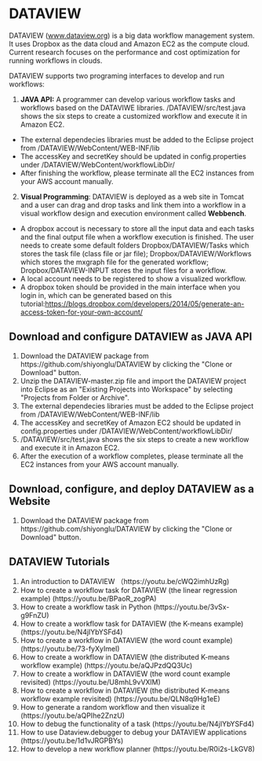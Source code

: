 # DATAVIEW
DATAVIEW (www.dataview.org) is a big data workflow management system. It uses Dropbox as the data cloud and Amazon EC2 as the compute cloud. Current research focuses on the performance and cost optimization for running workflows in clouds.



DATAVIEW supports two programing interfaces to develop and run workflows:

1. <b>JAVA API:</b> A programmer can develop various workflow tasks and workflows based on the DATAVIWE libraries. /DATAVIEW/src/test.java shows the six steps to create a customized workflow and execute it in Amazon EC2.
* The external dependecies libraries must be added to the Eclipse project from /DATAVIEW/WebContent/WEB-INF/lib
* The accessKey and secretKey should be updated in config.properties under /DATAVIEW/WebContent/workflowLibDir/
* After finishing the workflow, please terminate all the EC2 instances from your AWS account manually.

2. <b>Visual Programming</b>: DATAVIEW is deployed as a web site in Tomcat and a user can drag and drop tasks and link them into a workflow in a visual workflow design and execution environment called <b>Webbench</b>. 

* A dropbox accout is necessary to store all the input data and each tasks and the final output file when a workflow execution is finished. The user needs to create some default folders 
Dropbox/DATAVIEW/Tasks which stores the task file (class file or jar file); Dropbox/DATAVIEW/Workflows which stores the mxgraph file for the generated workflow; Dropbox/DATAVIEW-INPUT stores the input files for a workflow. 
* A local account needs to be registered to show a visualized workflow.
* A dropbox token should be provided in the main interface when you login in, which can be generated based on this tutorial:https://blogs.dropbox.com/developers/2014/05/generate-an-access-token-for-your-own-account/

<h2>Download and configure DATAVIEW as JAVA API</h2>
<OL>
    <li>Download the DATAVIEW package from https://github.com/shiyonglu/DATAVIEW by clicking the "Clone or Download" button.
    </li> 
     <li> Unzip the DATAVIEW-master.zip file and import the DATAVIEW project into Eclipse as an "Existing Projects into Workspace" by selecting "Projects from Folder or Archive".
    </li> 
    <li> The external dependecies libraries must be added to the Eclipse project from /DATAVIEW/WebContent/WEB-INF/lib </li>
    <li>The accessKey and secretKey of Amazon EC2 should be updated in config.properties under /DATAVIEW/WebContent/workflowLibDir/ </li>
    <li>/DATAVIEW/src/test.java shows the six steps to create a new workflow and execute it in Amazon EC2.</li>
    <li>After the execution of a workflow completes, please terminate all the EC2 instances from your AWS account manually.</li>
</OL>


<h2>Download, configure, and deploy DATAVIEW as a Website</h2>
<OL>
    <li>Download the DATAVIEW package from https://github.com/shiyonglu/DATAVIEW by clicking the "Clone or Download" button.
    </li> 
   
    
</OL>



<h2>DATAVIEW Tutorials</h2>
<OL>
    <li>An introduction to DATAVIEW （https://youtu.be/cWQ2imhUzRg) </li>
    <li> How to create a workflow task for DATAVIEW (the linear regression example) (https://youtu.be/BPaoR_zogPA)</li>
    <li> How to create a workflow task in Python (https://youtu.be/3vSx-g9FnZU)</li>
    <li> How to create a workflow task for DATAVIEW (the K-means example) (https://youtu.be/N4jIYbYSFd4) </li>
    <li> How to create a workflow in DATAVIEW (the word count example) (https://youtu.be/73-fyXyImeI) </li>
    <li> How to create a workflow in DATAVIEW (the distributed K-means workflow example) (https://youtu.be/aQJPzdQQ3Uc)</li>
    <li> How to create a workflow in DATAVIEW (the word count example revisited) (https://youtu.be/U8mhL9vVXlM)</li>
    <li> How to create a workflow in DATAVIEW (the distributed K-means workflow example revisited) (https://youtu.be/QLN8q9Hg1eE)</li>
    <li> How to generate a random workflow and then visualize it (https://youtu.be/aQPIhe2ZnzU)</li>
    <li> How to debug the functionality of a task (https://youtu.be/N4jIYbYSFd4)</li>
    <li> How to use Dataview.debugger to debug your DATAVIEW applications (https://youtu.be/1d1vJRGPBYs) </li>
    <li> How to develop a new workflow planner (https://youtu.be/R0i2s-LkGV8) </li>
</OL>

